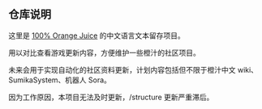 ## 仓库说明

这里是 [100% Orange Juice](https://store.steampowered.com/app/282800/100_Orange_Juice/) 的中文语言文本留存项目。

用以对比查看游戏更新内容，方便维护一些橙汁的社区项目。

未来会用于实现自动化的社区资料更新，计划内容包括但不限于橙汁中文 wiki、SumikaSystem、机器人 Sora。

因为工作原因，本项目无法及时更新，/structure 更新严重滞后。
